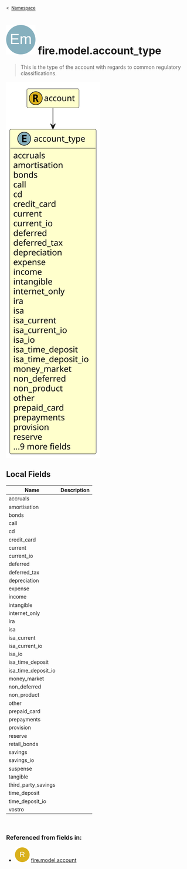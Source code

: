 <sub>&lt;&nbsp; [Namespace](index.md)</sub>
# <img src='images/enumType-lg.svg'/> fire.model.account_type
>  
>This is the type of the account with regards to common regulatory classifications.
> 
<img src='images/fire.model.account_type.svg'/>


## Local Fields


| Name        | Description |
| ----------- | ----------- |
| accruals |   |
| amortisation |   |
| bonds |   |
| call |   |
| cd |   |
| credit_card |   |
| current |   |
| current_io |   |
| deferred |   |
| deferred_tax |   |
| depreciation |   |
| expense |   |
| income |   |
| intangible |   |
| internet_only |   |
| ira |   |
| isa |   |
| isa_current |   |
| isa_current_io |   |
| isa_io |   |
| isa_time_deposit |   |
| isa_time_deposit_io |   |
| money_market |   |
| non_deferred |   |
| non_product |   |
| other |   |
| prepaid_card |   |
| prepayments |   |
| provision |   |
| reserve |   |
| retail_bonds |   |
| savings |   |
| savings_io |   |
| suspense |   |
| tangible |   |
| third_party_savings |   |
| time_deposit |   |
| time_deposit_io |   |
| vostro |   |

<br/>

### Referenced from fields in:
- <img src='images/recordType.svg'/> [fire.model.account](UDT-fire.model.account.md)
